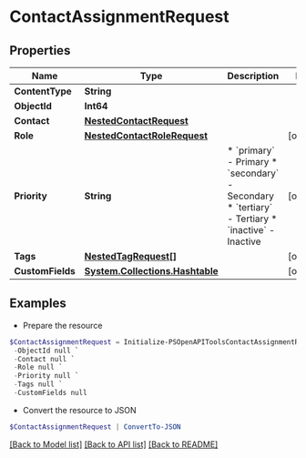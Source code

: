 # ContactAssignmentRequest
## Properties

Name | Type | Description | Notes
------------ | ------------- | ------------- | -------------
**ContentType** | **String** |  | 
**ObjectId** | **Int64** |  | 
**Contact** | [**NestedContactRequest**](NestedContactRequest.md) |  | 
**Role** | [**NestedContactRoleRequest**](NestedContactRoleRequest.md) |  | [optional] 
**Priority** | **String** | * &#x60;primary&#x60; - Primary * &#x60;secondary&#x60; - Secondary * &#x60;tertiary&#x60; - Tertiary * &#x60;inactive&#x60; - Inactive | [optional] 
**Tags** | [**NestedTagRequest[]**](NestedTagRequest.md) |  | [optional] 
**CustomFields** | [**System.Collections.Hashtable**](AnyType.md) |  | [optional] 

## Examples

- Prepare the resource
```powershell
$ContactAssignmentRequest = Initialize-PSOpenAPIToolsContactAssignmentRequest  -ContentType null `
 -ObjectId null `
 -Contact null `
 -Role null `
 -Priority null `
 -Tags null `
 -CustomFields null
```

- Convert the resource to JSON
```powershell
$ContactAssignmentRequest | ConvertTo-JSON
```

[[Back to Model list]](../README.md#documentation-for-models) [[Back to API list]](../README.md#documentation-for-api-endpoints) [[Back to README]](../README.md)

